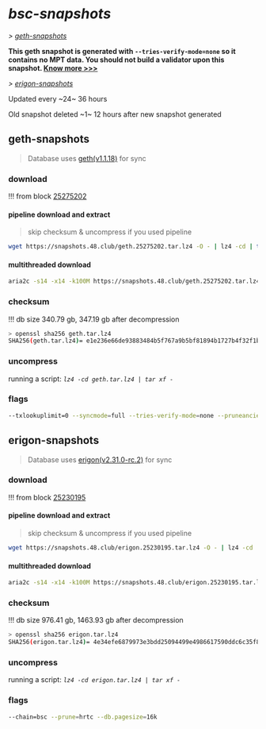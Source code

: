# *bsc-snapshots*


*\> [geth-snapshots](#geth-snapshots)*

**This geth snapshot is generated with `--tries-verify-mode=none` so it contains no MPT data. You should not build a validator upon this snapshot. [Know more >>>](https://github.com/bnb-chain/bsc/pull/926)**

*\> [erigon-snapshots](#erigon-snapshots)*

Updated every ~24~ 36 hours

Old snapshot deleted ~1~ 12 hours after new snapshot generated

## geth-snapshots


> Database uses [geth(v1.1.18)](https://github.com/bnb-chain/bsc/releases/tag/v1.1.18) for sync


### download

<!-- begin_geth -->

!!! from block [25275202](https://bscscan.com/block/25275202)

#### pipeline download and extract
> skip checksum & uncompress if you used pipeline
```bash
wget https://snapshots.48.club/geth.25275202.tar.lz4 -O - | lz4 -cd | tar xf -
```

#### multithreaded download

```bash
aria2c -s14 -x14 -k100M https://snapshots.48.club/geth.25275202.tar.lz4 -o geth.tar.lz4
```


### checksum

!!! db size 340.79 gb, 347.19 gb after decompression
```bash
> openssl sha256 geth.tar.lz4
SHA256(geth.tar.lz4)= e1e236e66de93883484b5f767a9b5bf81894b1727b4f32f1bd0f6754c6482fb9
```

<!-- end_geth -->

### uncompress


running a script: _`lz4 -cd geth.tar.lz4 | tar xf -`_


### flags


```bash
--txlookuplimit=0 --syncmode=full --tries-verify-mode=none --pruneancient=true --diffblock=5000
```


## erigon-snapshots


> Database uses [erigon(v2.31.0-rc.2)](https://github.com/ledgerwatch/erigon/releases/tag/v2.31.0-rc.2) for sync


### download

<!-- begin_erigon -->

!!! from block [25230195](https://bscscan.com/block/25230195)

#### pipeline download and extract
> skip checksum & uncompress if you used pipeline
```bash
wget https://snapshots.48.club/erigon.25230195.tar.lz4 -O - | lz4 -cd | tar xf -
```

#### multithreaded download

```bash
aria2c -s14 -x14 -k100M https://snapshots.48.club/erigon.25230195.tar.lz4 -o erigon.tar.lz4
```


### checksum

!!! db size 976.41 gb, 1463.93 gb after decompression
```bash
> openssl sha256 erigon.tar.lz4
SHA256(erigon.tar.lz4)= 4e34efe6879973e3bdd25094499e4986617590ddc6c35f880e7916427f0d05d7
```

<!-- end_erigon -->


### uncompress


running a script: _`lz4 -cd erigon.tar.lz4 | tar xf -`_


### flags


```bash
--chain=bsc --prune=hrtc --db.pagesize=16k
```
